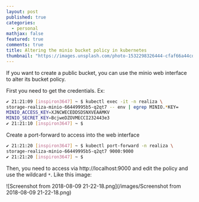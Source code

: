 ```yaml
---
layout: post
published: true
categories:
  - personal
mathjax: false
featured: true
comments: true
title: Altering the minio bucket policy in kubernetes
thumbnail: "https://images.unsplash.com/photo-1532298326444-cfaf66a44cd1?ixlib=rb-0.3.5&q=80&fm=jpg&crop=entropy&cs=tinysrgb&w=1080&fit=max&ixid=eyJhcHBfaWQiOjF9&s=267074028c630adbd9f64e3368206f31"
---
```

If you want to create a public bucket, you can use the minio web interface to alter its bucket policy.

First you need to get the credentials. Ex:

```sh
✔ 21:21:09 [inspiron3647] ~ $ kubectl exec -it -n realiza \
storage-realiza-minio-66449995b5-q2qt7 -- env | egrep MINIO.*KEY=
MINIO_ACCESS_KEY=XJNCWECEDDSDSNXVEAAMKV
MINIO_SECRET_KEY=BcjweDZOVMECCI232443e3
✔ 21:21:10 [inspiron3647] ~ $
```

Create a port-forward to access into the web interface

```sh
✔ 21:21:20 [inspiron3647] ~ $ kubectl port-forward -n realiza \
storage-realiza-minio-66449995b5-q2qt7 9000:9000
✔ 21:21:20 [inspiron3647] ~ $
``` 

Then, you need to access via http://localhost:9000 and edit the policy and use the wildcard `*`. Like this image:

![Screenshot from 2018-08-09 21-22-18.png](/images/Screenshot from 2018-08-09 21-22-18.png)

